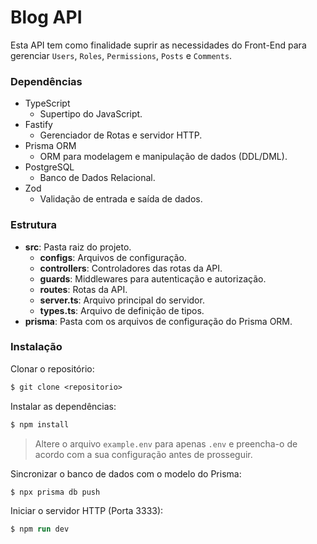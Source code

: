 # Blog API

Esta API tem como finalidade suprir as necessidades do Front-End para gerenciar `Users`, `Roles`, `Permissions`, `Posts` e `Comments`.

### Dependências

- TypeScript
  - Supertipo do JavaScript.
- Fastify
  - Gerenciador de Rotas e servidor HTTP.
- Prisma ORM
  - ORM para modelagem e manipulação de dados (DDL/DML).
- PostgreSQL
  - Banco de Dados Relacional.
- Zod
  - Validação de entrada e saída de dados.

### Estrutura

- **src**: Pasta raiz do projeto.
  - **configs**: Arquivos de configuração.
  - **controllers**: Controladores das rotas da API.
  - **guards**: Middlewares para autenticação e autorização.
  - **routes**: Rotas da API.
  - **server.ts**: Arquivo principal do servidor.
  - **types.ts**: Arquivo de definição de tipos.
- **prisma**: Pasta com os arquivos de configuração do Prisma ORM.

### Instalação

Clonar o repositório:

```ps
$ git clone <repositorio>
```

Instalar as dependências:

```ps
$ npm install
```

> Altere o arquivo `example.env` para apenas `.env` e preencha-o de acordo com a sua configuração antes de prosseguir.

Sincronizar o banco de dados com o modelo do Prisma:

```ps
$ npx prisma db push
```

Iniciar o servidor HTTP (Porta 3333):

```ps
$ npm run dev
```

